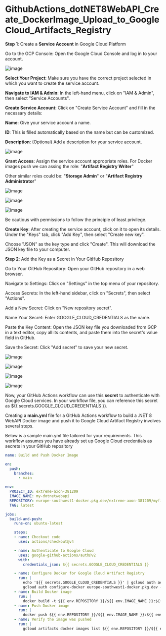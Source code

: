 # GithubActions_dotNET8WebAPI_Create_DockerImage_Upload_to_GoogleCloud_Artifacts_Registry

**Step 1**: Create a **Service Account** in Google Cloud Platform

Go to the GCP Console: Open the Google Cloud Console and log in to your account.

![image](https://github.com/luiscoco/GithubActions_dotNET8WebAPI_Create_DockerImage_Upload_to_GoogleCloud_Artifacts_Registry/assets/32194879/cb9c3717-0cf6-4a47-b5fe-3ae8b8998188)

**Select Your Project**: Make sure you have the correct project selected in which you want to create the service account.

**Navigate to IAM & Admin**: In the left-hand menu, click on "IAM & Admin", then select "Service Accounts".

**Create Service Account**: Click on "Create Service Account" and fill in the necessary details:

**Name**: Give your service account a name.

**ID**: This is filled automatically based on the name but can be customized.

**Description**: (Optional) Add a description for your service account.

![image](https://github.com/luiscoco/GithubActions_dotNET8WebAPI_Create_DockerImage_Upload_to_GoogleCloud_Artifacts_Registry/assets/32194879/ac6d6f71-26db-4f53-97f4-ef4954c06fe7)

**Grant Access**: Assign the service account appropriate roles. For Docker images push we can assing the role: "**Artifact Registry Writer**"

Other similar roles could be: "**Storage Admin**" or "**Artifact Registry Administrator**"  

![image](https://github.com/luiscoco/GithubActions_dotNET8WebAPI_Create_DockerImage_Upload_to_GoogleCloud_Artifacts_Registry/assets/32194879/ebf54060-cb30-43f1-919b-5e779f8e1090)

![image](https://github.com/luiscoco/GithubActions_dotNET8WebAPI_Create_DockerImage_Upload_to_GoogleCloud_Artifacts_Registry/assets/32194879/91e74724-9bc8-4561-ad52-2ac19aa3cffa)

![image](https://github.com/luiscoco/GithubActions_dotNET8WebAPI_Create_DockerImage_Upload_to_GoogleCloud_Artifacts_Registry/assets/32194879/eb3931cf-6b5c-4f6e-a6bf-c5c91f6ed30b)

Be cautious with permissions to follow the principle of least privilege.

**Create Key**: After creating the service account, click on it to open its details. Under the "Keys" tab, click "Add Key", then select "Create new key". 

Choose "JSON" as the key type and click "Create". This will download the JSON key file to your computer.



**Step 2**: Add the Key as a Secret in Your GitHub Repository

Go to Your GitHub Repository: Open your GitHub repository in a web browser.

Navigate to Settings: Click on "Settings" in the top menu of your repository.

Access Secrets: In the left-hand sidebar, click on "Secrets", then select "Actions".

Add a New Secret: Click on "New repository secret".

Name Your Secret: Enter GOOGLE_CLOUD_CREDENTIALS as the name.

Paste the Key Content: Open the JSON key file you downloaded from GCP in a text editor, copy all its contents, and paste them into the secret's value field in GitHub.

Save the Secret: Click "Add secret" to save your new secret.

![image](https://github.com/luiscoco/GithubActions_dotNET8WebAPI_Create_DockerImage_Upload_to_GoogleCloud_Artifacts_Registry/assets/32194879/6444ba70-a0c4-45e4-9f52-8bce62ee105a)

![image](https://github.com/luiscoco/GithubActions_dotNET8WebAPI_Create_DockerImage_Upload_to_GoogleCloud_Artifacts_Registry/assets/32194879/2fe07140-7442-4ebf-9dc6-3e5250b490c5)

![image](https://github.com/luiscoco/GithubActions_dotNET8WebAPI_Create_DockerImage_Upload_to_GoogleCloud_Artifacts_Registry/assets/32194879/e466a636-3ec1-4ef9-b5e7-50bd30e67f83)

![image](https://github.com/luiscoco/GithubActions_dotNET8WebAPI_Create_DockerImage_Upload_to_GoogleCloud_Artifacts_Registry/assets/32194879/1e24e921-2952-46ab-8d67-0d05a02fd221)

Now, your GitHub Actions workflow can use this **secret** to authenticate with Google Cloud services. In your workflow file, you can reference this secret as ${{ secrets.GOOGLE_CLOUD_CREDENTIALS }}.


Creating a **main.yml** file for a GitHub Actions workflow to build a .NET 8 WebAPI Docker image and push it to Google Cloud Artifact Registry involves several steps. 

Below is a sample main.yml file tailored for your requirements. This workflow assumes you have already set up Google Cloud credentials as secrets in your GitHub repository

```yaml
name: Build and Push Docker Image

on:
  push:
    branches:
      - main

env:
  PROJECT_ID: extreme-axon-381209
  IMAGE_NAME: my-dotnetwebapi
  REPOSITORY: europe-southwest1-docker.pkg.dev/extreme-axon-381209/myfirstrepo
  TAG: latest

jobs:
  build-and-push:
    runs-on: ubuntu-latest

    steps:
    - name: Checkout code
      uses: actions/checkout@v4

    - name: Authenticate to Google Cloud
      uses: google-github-actions/auth@v2
      with:
        credentials_json: ${{ secrets.GOOGLE_CLOUD_CREDENTIALS }}

    - name: Configure Docker for Google Cloud Artifact Registry
      run: |
        echo '${{ secrets.GOOGLE_CLOUD_CREDENTIALS }}' | gcloud auth activate-service-account --key-file=-
        gcloud auth configure-docker europe-southwest1-docker.pkg.dev --quiet
    - name: Build Docker image
      run: |
        docker build -t ${{ env.REPOSITORY }}/${{ env.IMAGE_NAME }}:${{ env.TAG }} .
    - name: Push Docker image
      run: |
        docker push ${{ env.REPOSITORY }}/${{ env.IMAGE_NAME }}:${{ env.TAG }}
    - name: Verify the image was pushed
      run: |
        gcloud artifacts docker images list ${{ env.REPOSITORY }}/${{ env.IMAGE_NAME }}
```



